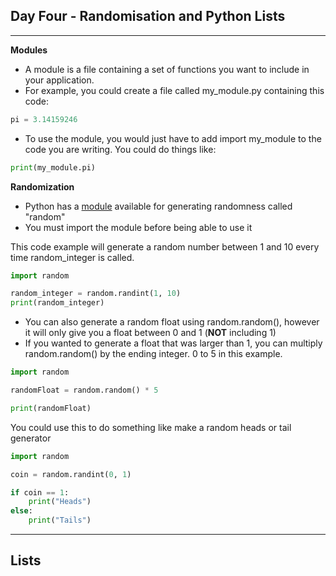 ## Day Four - Randomisation and Python Lists

---
**Modules**
- A module is a file containing a set of functions you want to include in your application.
- For example, you could create a file called my_module.py containing this code:
```python
pi = 3.14159246
```
- To use the module, you would just have to add import my_module to the code you are writing. You could do things like:
```python
print(my_module.pi)
```

**Randomization**

- Python has a [module](https://www.askpython.com/python-modules/python-random-module-generate-random-numbers-sequences) available for generating randomness called "random"
- You must import the module before being able to use it

This code example will generate a random number between 1 and 10 every time random_integer is called.
```python
import random

random_integer = random.randint(1, 10)
print(random_integer)
```
- You can also generate a random float using random.random(), however it will only give you a float between 0 and 1 (**NOT** including 1)
- If you wanted to generate a float that was larger than 1, you can multiply random.random() by the ending integer. 0 to 5 in this example.
```python
import random

randomFloat = random.random() * 5

print(randomFloat)
```
You could use this to do something like make a random heads or tail generator
```python
import random

coin = random.randint(0, 1)

if coin == 1:
    print("Heads")
else:
    print("Tails")
```

---

**Lists**
-

